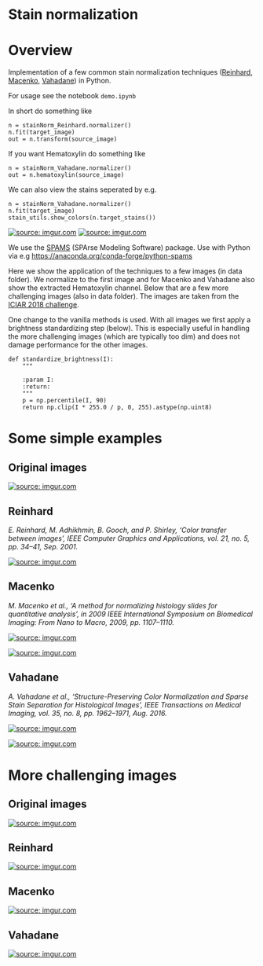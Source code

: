# Stain normalization


	
# Overview

Implementation of a few common stain normalization techniques ([Reinhard](http://ieeexplore.ieee.org/document/946629/), [Macenko](http://ieeexplore.ieee.org/document/5193250/), [Vahadane](http://ieeexplore.ieee.org/document/7164042/)) in Python. 

For usage see the notebook ```demo.ipynb```

In short do something like

```
n = stainNorm_Reinhard.normalizer()
n.fit(target_image)
out = n.transform(source_image)
```

If you want Hematoxylin do something like

```
n = stainNorm_Vahadane.normalizer()
out = n.hematoxylin(source_image)
```

We can also view the stains seperated by e.g.

```
n = stainNorm_Vahadane.normalizer()
n.fit(target_image)
stain_utils.show_colors(n.target_stains())
```

<a href="https://imgur.com/dNvwcSE"><img src="https://i.imgur.com/dNvwcSEm.png" title="source: imgur.com" /></a>
<a href="https://imgur.com/eJSa9cj"><img src="https://i.imgur.com/eJSa9cjl.png" title="source: imgur.com" /></a>

We use the [SPAMS](http://spams-devel.gforge.inria.fr/index.html) (SPArse Modeling Software) package. Use with Python via e.g https://anaconda.org/conda-forge/python-spams

Here we show the application of the techniques to a few images (in data folder). We normalize to the first image and for Macenko and Vahadane also show the extracted Hematoxylin channel. Below that are a few more challenging images (also in data folder). The images are taken from the [ICIAR 2018 challenge](https://iciar2018-challenge.grand-challenge.org/).

One change to the vanilla methods is used. With all images we first apply a brightness standardizing step (below). This is especially useful in handling the more challenging images (which are typically too dim) and does not damage performance for the other images. 

```
def standardize_brightness(I):
    """

    :param I:
    :return:
    """
    p = np.percentile(I, 90)
    return np.clip(I * 255.0 / p, 0, 255).astype(np.uint8)
```

# Some simple examples

## Original images

<a href="https://imgur.com/Il63NLV"><img src="https://i.imgur.com/Il63NLV.png" title="source: imgur.com" /></a>

## Reinhard

*E. Reinhard, M. Adhikhmin, B. Gooch, and P. Shirley, ‘Color transfer between images’, IEEE Computer Graphics and Applications, vol. 21, no. 5, pp. 34–41, Sep. 2001.*


<a href="https://imgur.com/eknRYiN"><img src="https://i.imgur.com/eknRYiN.png" title="source: imgur.com" /></a>

## Macenko

*M. Macenko et al., ‘A method for normalizing histology slides for quantitative analysis’, in 2009 IEEE International Symposium on Biomedical Imaging: From Nano to Macro, 2009, pp. 1107–1110.*

<a href="https://imgur.com/WadPHuc"><img src="https://i.imgur.com/WadPHuc.png" title="source: imgur.com" /></a>

<a href="https://imgur.com/0FyOEVG"><img src="https://i.imgur.com/0FyOEVG.png" title="source: imgur.com" /></a>

## Vahadane

*A. Vahadane et al., ‘Structure-Preserving Color Normalization and Sparse Stain Separation for Histological Images’, IEEE Transactions on Medical Imaging, vol. 35, no. 8, pp. 1962–1971, Aug. 2016.*

<a href="https://imgur.com/61dnNCE"><img src="https://i.imgur.com/61dnNCE.png" title="source: imgur.com" /></a>

<a href="https://imgur.com/0FyOEVG"><img src="https://i.imgur.com/0FyOEVG.png" title="source: imgur.com" /></a>

# More challenging images

## Original images

<a href="https://imgur.com/rovxJsL"><img src="https://i.imgur.com/rovxJsL.png" title="source: imgur.com" /></a>

## Reinhard

<a href="https://imgur.com/leVjKEt"><img src="https://i.imgur.com/leVjKEt.png" title="source: imgur.com" /></a>

## Macenko

<a href="https://imgur.com/vhTGR0R"><img src="https://i.imgur.com/vhTGR0R.png" title="source: imgur.com" /></a>

## Vahadane

<a href="https://imgur.com/0j9SWF8"><img src="https://i.imgur.com/0j9SWF8.png" title="source: imgur.com" /></a>